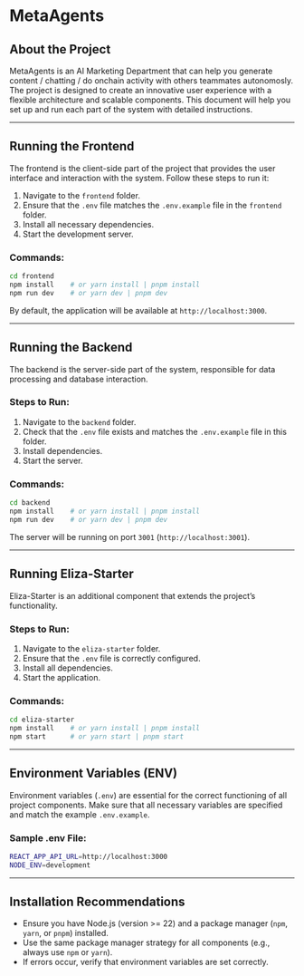# **MetaAgents**

## **About the Project**  
MetaAgents is an AI Marketing Department that can help you generate content / chatting / do onchain activity with others teammates autonomosly. The project is designed to create an innovative user experience with a flexible architecture and scalable components. This document will help you set up and run each part of the system with detailed instructions.

---

## **Running the Frontend**  
The frontend is the client-side part of the project that provides the user interface and interaction with the system. Follow these steps to run it:

1. Navigate to the `frontend` folder.  
2. Ensure that the `.env` file matches the `.env.example` file in the `frontend` folder.  
3. Install all necessary dependencies.  
4. Start the development server.

### **Commands:**  
```bash
cd frontend
npm install    # or yarn install | pnpm install
npm run dev    # or yarn dev | pnpm dev
```

By default, the application will be available at `http://localhost:3000`.

---

## **Running the Backend**  
The backend is the server-side part of the system, responsible for data processing and database interaction.

### **Steps to Run:**  
1. Navigate to the `backend` folder.  
2. Check that the `.env` file exists and matches the `.env.example` file in this folder.  
3. Install dependencies.  
4. Start the server.

### **Commands:**  
```bash
cd backend
npm install    # or yarn install | pnpm install
npm run dev    # or yarn dev | pnpm dev
```

The server will be running on port `3001` (`http://localhost:3001`).

---

## **Running Eliza-Starter**  
Eliza-Starter is an additional component that extends the project’s functionality.

### **Steps to Run:**  
1. Navigate to the `eliza-starter` folder.  
2. Ensure that the `.env` file is correctly configured.  
3. Install all dependencies.  
4. Start the application.

### **Commands:**  
```bash
cd eliza-starter
npm install    # or yarn install | pnpm install
npm start      # or yarn start | pnpm start
```

---

## **Environment Variables (ENV)**  
Environment variables (`.env`) are essential for the correct functioning of all project components. Make sure that all necessary variables are specified and match the example `.env.example`.

### **Sample .env File:**  
```bash
REACT_APP_API_URL=http://localhost:3000
NODE_ENV=development
```

---

## **Installation Recommendations**  
- Ensure you have Node.js (version >= 22) and a package manager (`npm`, `yarn`, or `pnpm`) installed.  
- Use the same package manager strategy for all components (e.g., always use `npm` or `yarn`).  
- If errors occur, verify that environment variables are set correctly.

